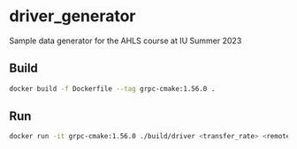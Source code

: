 # driver_generator
Sample data generator for the AHLS course at IU Summer 2023

## Build
```sh
docker build -f Dockerfile --tag grpc-cmake:1.56.0 .
```

## Run
```sh
docker run -it grpc-cmake:1.56.0 ./build/driver <transfer_rate> <remote_snmp_ip>
```
